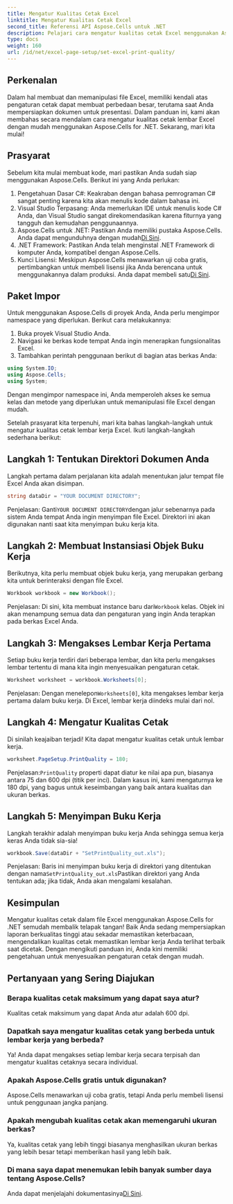 ```yaml
---
title: Mengatur Kualitas Cetak Excel
linktitle: Mengatur Kualitas Cetak Excel
second_title: Referensi API Aspose.Cells untuk .NET
description: Pelajari cara mengatur kualitas cetak Excel menggunakan Aspose.Cells untuk .NET dengan panduan langkah demi langkah kami. Teknik pengodean sederhana untuk hasil cetak yang lebih baik.
type: docs
weight: 160
url: /id/net/excel-page-setup/set-excel-print-quality/
---
```

## Perkenalan

Dalam hal membuat dan memanipulasi file Excel, memiliki kendali atas pengaturan cetak dapat membuat perbedaan besar, terutama saat Anda mempersiapkan dokumen untuk presentasi. Dalam panduan ini, kami akan membahas secara mendalam cara mengatur kualitas cetak lembar Excel dengan mudah menggunakan Aspose.Cells for .NET. Sekarang, mari kita mulai!

## Prasyarat

Sebelum kita mulai membuat kode, mari pastikan Anda sudah siap menggunakan Aspose.Cells. Berikut ini yang Anda perlukan:

1. Pengetahuan Dasar C#: Keakraban dengan bahasa pemrograman C# sangat penting karena kita akan menulis kode dalam bahasa ini.
2. Visual Studio Terpasang: Anda memerlukan IDE untuk menulis kode C# Anda, dan Visual Studio sangat direkomendasikan karena fiturnya yang tangguh dan kemudahan penggunaannya.
3. Aspose.Cells untuk .NET: Pastikan Anda memiliki pustaka Aspose.Cells. Anda dapat mengunduhnya dengan mudah[Di Sini](https://releases.aspose.com/cells/net/).
4. .NET Framework: Pastikan Anda telah menginstal .NET Framework di komputer Anda, kompatibel dengan Aspose.Cells.
5.  Kunci Lisensi: Meskipun Aspose.Cells menawarkan uji coba gratis, pertimbangkan untuk membeli lisensi jika Anda berencana untuk menggunakannya dalam produksi. Anda dapat membeli satu[Di Sini](https://purchase.aspose.com/buy).

## Paket Impor

Untuk menggunakan Aspose.Cells di proyek Anda, Anda perlu mengimpor namespace yang diperlukan. Berikut cara melakukannya:

1. Buka proyek Visual Studio Anda.
2. Navigasi ke berkas kode tempat Anda ingin menerapkan fungsionalitas Excel.
3. Tambahkan perintah penggunaan berikut di bagian atas berkas Anda:

```csharp
using System.IO;
using Aspose.Cells;
using System;
```

Dengan mengimpor namespace ini, Anda memperoleh akses ke semua kelas dan metode yang diperlukan untuk memanipulasi file Excel dengan mudah.

Setelah prasyarat kita terpenuhi, mari kita bahas langkah-langkah untuk mengatur kualitas cetak lembar kerja Excel. Ikuti langkah-langkah sederhana berikut:

## Langkah 1: Tentukan Direktori Dokumen Anda

Langkah pertama dalam perjalanan kita adalah menentukan jalur tempat file Excel Anda akan disimpan. 

```csharp
string dataDir = "YOUR DOCUMENT DIRECTORY";
```

 Penjelasan: Ganti`YOUR DOCUMENT DIRECTORY`dengan jalur sebenarnya pada sistem Anda tempat Anda ingin menyimpan file Excel. Direktori ini akan digunakan nanti saat kita menyimpan buku kerja kita.

## Langkah 2: Membuat Instansiasi Objek Buku Kerja

Berikutnya, kita perlu membuat objek buku kerja, yang merupakan gerbang kita untuk berinteraksi dengan file Excel.

```csharp
Workbook workbook = new Workbook();
```

 Penjelasan: Di sini, kita membuat instance baru dari`Workbook` kelas. Objek ini akan menampung semua data dan pengaturan yang ingin Anda terapkan pada berkas Excel Anda.

## Langkah 3: Mengakses Lembar Kerja Pertama

Setiap buku kerja terdiri dari beberapa lembar, dan kita perlu mengakses lembar tertentu di mana kita ingin menyesuaikan pengaturan cetak.

```csharp
Worksheet worksheet = workbook.Worksheets[0];
```

 Penjelasan: Dengan menelepon`Worksheets[0]`, kita mengakses lembar kerja pertama dalam buku kerja. Di Excel, lembar kerja diindeks mulai dari nol.

## Langkah 4: Mengatur Kualitas Cetak

Di sinilah keajaiban terjadi! Kita dapat mengatur kualitas cetak untuk lembar kerja.

```csharp
worksheet.PageSetup.PrintQuality = 180;
```

 Penjelasan:`PrintQuality` properti dapat diatur ke nilai apa pun, biasanya antara 75 dan 600 dpi (titik per inci). Dalam kasus ini, kami mengaturnya ke 180 dpi, yang bagus untuk keseimbangan yang baik antara kualitas dan ukuran berkas.

## Langkah 5: Menyimpan Buku Kerja

Langkah terakhir adalah menyimpan buku kerja Anda sehingga semua kerja keras Anda tidak sia-sia!

```csharp
workbook.Save(dataDir + "SetPrintQuality_out.xls");
```

 Penjelasan: Baris ini menyimpan buku kerja di direktori yang ditentukan dengan nama`SetPrintQuality_out.xls`Pastikan direktori yang Anda tentukan ada; jika tidak, Anda akan mengalami kesalahan.

## Kesimpulan

Mengatur kualitas cetak dalam file Excel menggunakan Aspose.Cells for .NET semudah membalik telapak tangan! Baik Anda sedang mempersiapkan laporan berkualitas tinggi atau sekadar memastikan keterbacaan, mengendalikan kualitas cetak memastikan lembar kerja Anda terlihat terbaik saat dicetak. Dengan mengikuti panduan ini, Anda kini memiliki pengetahuan untuk menyesuaikan pengaturan cetak dengan mudah.

## Pertanyaan yang Sering Diajukan

### Berapa kualitas cetak maksimum yang dapat saya atur?  
Kualitas cetak maksimum yang dapat Anda atur adalah 600 dpi.

### Dapatkah saya mengatur kualitas cetak yang berbeda untuk lembar kerja yang berbeda?  
Ya! Anda dapat mengakses setiap lembar kerja secara terpisah dan mengatur kualitas cetaknya secara individual.

### Apakah Aspose.Cells gratis untuk digunakan?  
Aspose.Cells menawarkan uji coba gratis, tetapi Anda perlu membeli lisensi untuk penggunaan jangka panjang.

### Apakah mengubah kualitas cetak akan memengaruhi ukuran berkas?  
Ya, kualitas cetak yang lebih tinggi biasanya menghasilkan ukuran berkas yang lebih besar tetapi memberikan hasil yang lebih baik.

### Di mana saya dapat menemukan lebih banyak sumber daya tentang Aspose.Cells?  
 Anda dapat menjelajahi dokumentasinya[Di Sini](https://reference.aspose.com/cells/net/).